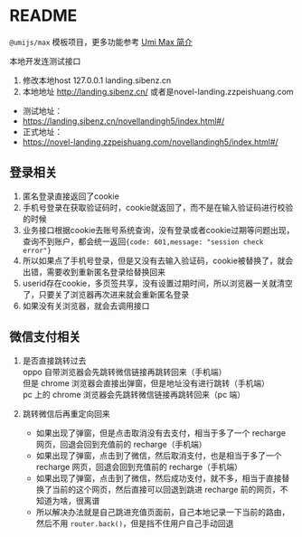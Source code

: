 # README

`@umijs/max` 模板项目，更多功能参考 [Umi Max 简介](https://umijs.org/docs/max/introduce)


本地开发连测试接口

1. 修改本地host 127.0.0.1 landing.sibenz.cn
2. 本地地址 http://landing.sibenz.cn/
或者是novel-landing.zzpeishuang.com


- 测试地址：
- https://landing.sibenz.cn/novellandingh5/index.html#/
- 正式地址：
- https://novel-landing.zzpeishuang.com/novellandingh5/index.html#/


## 登录相关
1. 匿名登录直接返回了cookie
2. 手机号登录在获取验证码时，cookie就返回了，而不是在输入验证码进行校验的时候
3. 业务接口根据cookie去账号系统查询，没有登录或者cookie过期等问题出现，查询不到账户，都会统一返回```{code: 601,message: "session check error"}```
4. 所以如果点了手机号登录，但是又没有去输入验证码，cookie被替换了，就会出错，需要收到重新匿名登录给替换回来
5. userid存在cookie，多页签共享，没有设置过期时间，所以浏览器一关就清空了，只要关了浏览器再次进来就会重新匿名登录  
6. 如果没有关浏览器，就会去调用接口



## 微信支付相关

1. 是否直接跳转过去  
   oppo 自带浏览器会先跳转微信链接再跳转回来（手机端）  
   但是 chrome 浏览器会直接出弹窗，但是地址没有进行跳转（手机端）  
   pc 上的 chrome 浏览器会先跳转微信链接再跳转回来（pc 端）

2. 跳转微信后再重定向回来
   - 如果出现了弹窗，但是点击取消没有去支付，相当于多了一个 recharge 网页，回退会回到充值前的 recharge（手机端）
   - 如果出现了弹窗，点击到了微信，然后取消支付，也是相当于多了一个 recharge 网页，回退会回到充值前的 recharge（手机端）
   - 如果出现了弹窗，点击到了微信，然后成功支付，就不多，相当于直接替换了当前的这个网页，然后直接可以回退到跳进 recharge 前的网页，不知道为啥，很离谱
   - 所以解决办法就是自己跳进充值页面前，自己本地记录一下当前的路由，然后不用 `router.back()`，但是挡不住用户自己手动回退
